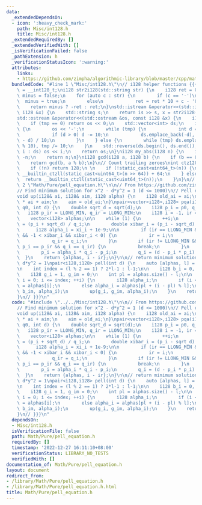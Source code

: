 ```yaml
---
data:
  _extendedDependsOn:
  - icon: ':heavy_check_mark:'
    path: Misc/int128.h
    title: Misc/int128.h
  _extendedRequiredBy: []
  _extendedVerifiedWith: []
  _isVerificationFailed: false
  _pathExtension: h
  _verificationStatusIcon: ':warning:'
  attributes:
    links:
    - https://github.com/zimpha/algorithmic-library/blob/master/cpp/mathematics/pell.py
  bundledCode: "#line 1 \"Misc/int128.h\"\n// i128 helper functions {{{\nusing i128\
    \ = __int128_t;\ni128 str2i128(std::string str) {\n    i128 ret = 0;\n    bool\
    \ minus = false;\n    for (auto c : str) {\n        if (c == '-')\n          \
    \  minus = true;\n        else\n            ret = ret * 10 + c - '0';\n    }\n\
    \    return minus ? -ret : ret;\n}\nstd::istream &operator>>(std::istream &is,\
    \ i128 &x) {\n    std::string s;\n    return is >> s, x = str2i128(s), is;\n}\n\
    std::ostream &operator<<(std::ostream &os, const i128 &x) {\n    i128 tmp = x;\n\
    \    if (tmp == 0) return os << 0;\n    std::vector<int> ds;\n    if (tmp < 0)\
    \ {\n        os << '-';\n        while (tmp) {\n            int d = tmp % 10;\n\
    \            if (d > 0) d -= 10;\n            ds.emplace_back(-d), tmp = (tmp\
    \ - d) / 10;\n        }\n    } else {\n        while (tmp) ds.emplace_back(tmp\
    \ % 10), tmp /= 10;\n    }\n    std::reverse(ds.begin(), ds.end());\n    for (auto\
    \ i : ds) os << i;\n    return os;\n}\ni128 my_abs(i128 n) {\n    if (n < 0) return\
    \ -n;\n    return n;\n}\ni128 gcd(i128 a, i128 b) {\n    if (b == 0) return a;\n\
    \    return gcd(b, a % b);\n}\n// Count trailing zeroes\nint ctz128(i128 n) {\n\
    \    if (!n) return 128;\n \n    if (!static_cast<uint64_t>(n)) {\n        return\
    \ __builtin_ctzll(static_cast<uint64_t>(n >> 64)) + 64;\n    } else {\n      \
    \  return __builtin_ctzll(static_cast<uint64_t>(n));\n    }\n}\n// }}}\n\n#line\
    \ 2 \"Math/Pure/pell_equation.h\"\n\n// From https://github.com/zimpha/algorithmic-library/blob/master/cpp/mathematics/pell.py\n\
    // Find minimum solution for x^2 - d*y^2 = 1 (d <= 1000)\n// Pell equation {{{\n\
    void up(i128& ai, i128& aim, i128 alpha) {\n    i128 old_ai = ai;\n    ai = alpha\
    \ * ai + aim;\n    aim = old_ai;\n}\npair<vector<i128>,i128> pqa(i128 p0, i128\
    \ q0, int d) {\n    double sqrt_d = sqrt(d);\n    i128 p_i = p0, q_i = q0;\n \
    \   i128 p_ir = LLONG_MIN, q_ir = LLONG_MIN;\n    i128 i = -1, ir = LLONG_MIN;\n\
    \    vector<i128> alphas;\n\n    while (1) {\n        ++i;\n        double xi_i\
    \ = (p_i + sqrt_d) / q_i;\n        double xibar_i = (p_i - sqrt_d) / q_i;\n  \
    \      i128 alpha_i = xi_i + 1e-9;\n\n        if (ir == LLONG_MIN && 1 < xi_i\
    \ && -1 < xibar_i && xibar_i < 0) {\n            ir = i;\n            p_ir = p_i;\n\
    \            q_ir = q_i;\n        }\n        if (ir != LLONG_MIN && ir != i &&\
    \ p_i == p_ir && q_i == q_ir) {\n            break;\n        }\n        alphas.push_back(alpha_i);\n\
    \        p_i = alpha_i * q_i - p_i;\n        q_i = (d - p_i * p_i) / q_i;\n  \
    \  }\n    return {alphas, i - ir};\n}\n\n// return minimum solution for x^2 -\
    \ d*y^2 = 1\npair<i128,i128> pell(int d) {\n    auto [alphas, l] = pqa(0, 1, d);\n\
    \n    int index = (l % 2 == 1) ? 2*l-1 : l-1;\n\n    i128 b_i = 0, b_im = 1;\n\
    \    i128 g_i = 1, g_im = 0;\n    int pl = alphas.size() - l;\n\n    for (int\
    \ i = 0; i <= index; ++i) {\n        i128 alpha_i;\n        if (i < pl) alpha_i\
    \ = alphas[i];\n        else alpha_i = alphas[pl + (i - pl) % l];\n\n        up(b_i,\
    \ b_im, alpha_i);\n        up(g_i, g_im, alpha_i);\n    }\n    return {g_i, b_i};\n\
    }\n// }}}\n"
  code: "#include \"../../Misc/int128.h\"\n\n// From https://github.com/zimpha/algorithmic-library/blob/master/cpp/mathematics/pell.py\n\
    // Find minimum solution for x^2 - d*y^2 = 1 (d <= 1000)\n// Pell equation {{{\n\
    void up(i128& ai, i128& aim, i128 alpha) {\n    i128 old_ai = ai;\n    ai = alpha\
    \ * ai + aim;\n    aim = old_ai;\n}\npair<vector<i128>,i128> pqa(i128 p0, i128\
    \ q0, int d) {\n    double sqrt_d = sqrt(d);\n    i128 p_i = p0, q_i = q0;\n \
    \   i128 p_ir = LLONG_MIN, q_ir = LLONG_MIN;\n    i128 i = -1, ir = LLONG_MIN;\n\
    \    vector<i128> alphas;\n\n    while (1) {\n        ++i;\n        double xi_i\
    \ = (p_i + sqrt_d) / q_i;\n        double xibar_i = (p_i - sqrt_d) / q_i;\n  \
    \      i128 alpha_i = xi_i + 1e-9;\n\n        if (ir == LLONG_MIN && 1 < xi_i\
    \ && -1 < xibar_i && xibar_i < 0) {\n            ir = i;\n            p_ir = p_i;\n\
    \            q_ir = q_i;\n        }\n        if (ir != LLONG_MIN && ir != i &&\
    \ p_i == p_ir && q_i == q_ir) {\n            break;\n        }\n        alphas.push_back(alpha_i);\n\
    \        p_i = alpha_i * q_i - p_i;\n        q_i = (d - p_i * p_i) / q_i;\n  \
    \  }\n    return {alphas, i - ir};\n}\n\n// return minimum solution for x^2 -\
    \ d*y^2 = 1\npair<i128,i128> pell(int d) {\n    auto [alphas, l] = pqa(0, 1, d);\n\
    \n    int index = (l % 2 == 1) ? 2*l-1 : l-1;\n\n    i128 b_i = 0, b_im = 1;\n\
    \    i128 g_i = 1, g_im = 0;\n    int pl = alphas.size() - l;\n\n    for (int\
    \ i = 0; i <= index; ++i) {\n        i128 alpha_i;\n        if (i < pl) alpha_i\
    \ = alphas[i];\n        else alpha_i = alphas[pl + (i - pl) % l];\n\n        up(b_i,\
    \ b_im, alpha_i);\n        up(g_i, g_im, alpha_i);\n    }\n    return {g_i, b_i};\n\
    }\n// }}}\n"
  dependsOn:
  - Misc/int128.h
  isVerificationFile: false
  path: Math/Pure/pell_equation.h
  requiredBy: []
  timestamp: '2022-12-27 16:11:10+08:00'
  verificationStatus: LIBRARY_NO_TESTS
  verifiedWith: []
documentation_of: Math/Pure/pell_equation.h
layout: document
redirect_from:
- /library/Math/Pure/pell_equation.h
- /library/Math/Pure/pell_equation.h.html
title: Math/Pure/pell_equation.h
---
```


